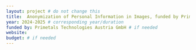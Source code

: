 ```yaml
---
layout: project # do not change this
title: 	Anonymization of Personal Information in Images, funded by Primetals TEchnologies Austria GmbH	# title of the project
year: 2024-2025	# corresponding year/duration
funded by: Primetals Technologies Austria GmbH # if needed
website: 
budget: # if needed
---
```

